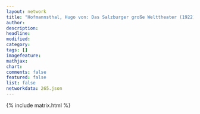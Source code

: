 ```yaml
---
layout: network
title: "Hofmannsthal, Hugo von: Das Salzburger große Welttheater (1922)"
author:
description:
headline:
modified:
category:
tags: []
imagefeature: 
mathjax: 
chart: 
comments: false
featured: false
list: false
networkdata: 265.json
---
```

{% include matrix.html %}
